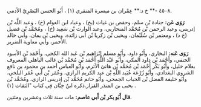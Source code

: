 ٤٥٠٨ -** خ د:** عِمْران بن ميسرة المنقري (١) ، أَبُو الحسن البَصْرِيّ الأدمي.

**رَوَى عَن:** جنادة بْن سلم، وحفص بن غياث (بخ) ، وعباد ابن العوام (خ) ، وعبد اللَّه بْن إدريس، وعبد الرحمن بْن مُحَمَّد المنحاربي، وعبد الوارث بْن سَعِيد (خ) ، ومُحَمَّد بْن فضيل (خ د) ، ومعتمر بْن سُلَيْمان، ويحيى بْن زكريا بْن أَبي زائدة، ويحيى بْن يمان، وأبي خالد الأحمر، وأبي معاوية الضرير.

**رَوَى عَنه:** البخاري، وأَبُو داود، وأَبُو مسلم إِبْرَاهِيم بْن عَبد الله الكجي، وأَحْمَد بْن الأسود الحنفي، وأَحْمَد بْن داود المكي، وأَبُو عَبْد اللَّهِ أَحْمَد بْن مُحَمَّد بْن غالب الباهلي المعروف بغلام خليل، وأَبُو بَكْر أَحْمَد بْن مُحَمَّد بْن هانئ الأثرم، وأَبُو العباس أحمد بن محمود بن نافع الشروي البغدادي، وأَبُو زُرْعَة عُبَيد اللَّهِ بْن عبد الكريم الرازي، وعُمَر بْن أَبي عُمَر البلخي، وأَبُو خليفة الفضل بْن الحباب الجمحي، وأَبُو حاتم مُحَمَّد بْن إدريس الرازي، ومُحَمَّد بْن يحيى بن المنذر القزاز.ذكره ابنُ حِبَّان فِي كتاب "الثقات (١) .

**قال أَبُو بكر بْن أَبي عاصم:** مات سنة ثلاث وعشرين ومئتين.